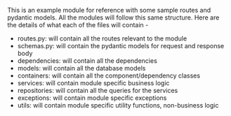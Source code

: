 This is an example module for reference with some sample routes and pydantic models. All the modules will follow this same structure. Here are the details of what each of the files will contain -

- routes.py: will contain all the routes relevant to the module
- schemas.py: will contain the pydantic models for request and response body
- dependencies: will contain all the dependencies
- models: will contain all the database models
- containers: will contain all the component/dependency classes
- services: will contain module specific business logic
- repositories: will contain all the queries for the services
- exceptions: will contain module specific exceptions
- utils: will contain module specific utility functions, non-business logic
